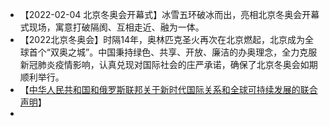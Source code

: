 - 【2022-02-04 北京冬奥会开幕式】冰雪五环破冰而出，亮相北京冬奥会开幕式现场，寓意打破隔阂、互相走近、融为一体。
- 【2022北京冬奥会】时隔14年，奥林匹克圣火再次在北京燃起，北京成为全球首个“双奥之城”。中国秉持绿色、共享、开放、廉洁的办奥理念，全力克服新冠肺炎疫情影响，认真兑现对国际社会的庄严承诺，确保了北京冬奥会如期顺利举行。
- 【[中华人民共和国和俄罗斯联邦关于新时代国际关系和全球可持续发展的联合声明](./重要文件/2022-02-04%20中华人民共和国和俄罗斯联邦关于新时代国际关系和全球可持续发展的联合声明.md)】
- 
